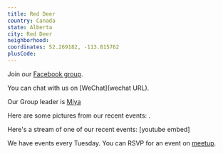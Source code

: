 ```yaml
---
title: Red Deer
country: Canada
state: Alberta
city: Red Deer
neighborhood: 
coordinates: 52.269182, -113.815762
plusCode:
---
```

Join our [Facebook group](https://www.facebook.com/groups/free.code.camp.red.deer).

You can chat with us on [WeChat](wechat URL).

Our Group leader is [Miya](freecodecamp.org/miya)

Here are some pictures from our recent events:
![]().

Here's a stream of one of our recent events:
[youtube embed]

We have events every Tuesday. You can RSVP for an event on [meetup](meetupurl).

